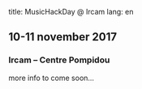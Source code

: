title: MusicHackDay @ Ircam
lang: en

## 10-11 november 2017
### Ircam – Centre Pompidou

more info to come soon...
